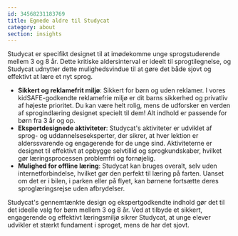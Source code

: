 ```yaml
---
id: 34568231183769
title: Egnede aldre til Studycat
category: about
section: insights
---
```

Studycat er specifikt designet til at imødekomme unge sprogstuderende mellem 3 og 8 år. Dette kritiske aldersinterval er ideelt til sprogtilegnelse, og Studycat udnytter dette mulighedsvindue til at gøre det både sjovt og effektivt at lære et nyt sprog.

- **Sikkert og reklamefrit miljø**: Sikkert for børn og uden reklamer. I vores kidSAFE-godkendte reklamefrie miljø er dit barns sikkerhed og privatliv af højeste prioritet. Du kan være helt rolig, mens de udforsker en verden af sprogindlæring designet specielt til dem! Alt indhold er passende for børn fra 3 år og op.
- **Ekspertdesignede aktiviteter**: Studycat's aktiviteter er udviklet af sprog- og uddannelseseksperter, der sikrer, at hver lektion er alderssvarende og engagerende for de unge sind. Aktiviteterne er designet til effektivt at opbygge selvtillid og sprogkundskaber, hvilket gør læringsprocessen problemfri og fornøjelig.
- **Mulighed for offline læring**: Studycat kan bruges overalt, selv uden internetforbindelse, hvilket gør den perfekt til læring på farten. Uanset om det er i bilen, i parken eller på flyet, kan børnene fortsætte deres sproglæringsrejse uden afbrydelser.

Studycat's gennemtænkte design og ekspertgodkendte indhold gør det til det ideelle valg for børn mellem 3 og 8 år. Ved at tilbyde et sikkert, engagerende og effektivt læringsmiljø sikrer Studycat, at unge elever udvikler et stærkt fundament i sproget, mens de har det sjovt.

